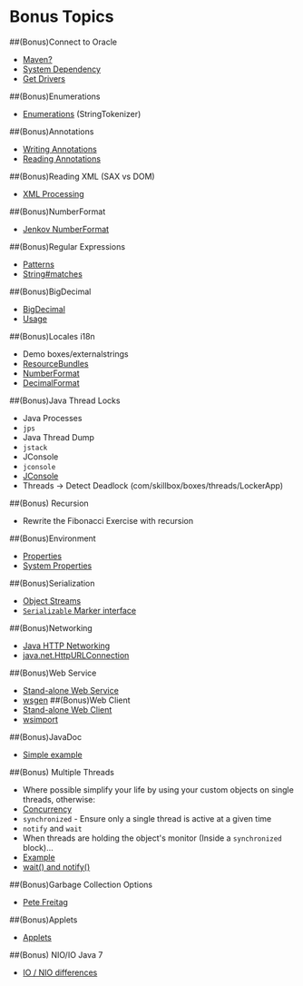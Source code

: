 # Bonus Topics
##(Bonus)Connect to Oracle
* [Maven?](http://stackoverflow.com/questions/1074869/find-oracle-jdbc-driver-in-maven-repository#1074971)
* [System Dependency](http://stackoverflow.com/questions/1074869/find-oracle-jdbc-driver-in-maven-repository#9779295)
* [Get Drivers](http://www.oracle.com/technetwork/database/features/jdbc/index-091264.html)

##(Bonus)Enumerations
* [Enumerations](http://docs.oracle.com/javase/6/docs/api/java/util/StringTokenizer.html) (StringTokenizer)

##(Bonus)Annotations
* [Writing Annotations](https://code.google.com/p/cliche/source/browse/src/asg/cliche/Command.java)
* [Reading Annotations](https://code.google.com/p/cliche/source/browse/src/asg/cliche/Shell.java#176)

##(Bonus)Reading XML (SAX vs DOM)
* [XML Processing](https://thenewcircle.com/static/bookshelf/java_fundamentals_tutorial/xml_processing.html)

##(Bonus)NumberFormat
* [Jenkov NumberFormat](http://tutorials.jenkov.com/java-internationalization/numberformat.html)

##(Bonus)Regular Expressions
* [Patterns](http://docs.oracle.com/javase/6/docs/api/java/util/regex/Pattern.html)
* [String#matches](http://docs.oracle.com/javase/6/docs/api/java/lang/String.html#matches%28java.lang.String%29)

##(Bonus)BigDecimal
* [BigDecimal](http://docs.oracle.com/javase/6/docs/api/java/math/BigDecimal.html)
* [Usage](http://www.javaworld.com/article/2075315/core-java/make-cents-with-bigdecimal.html)

##(Bonus)Locales i18n
* Demo boxes/externalstrings
* [ResourceBundles](http://tutorials.jenkov.com/java-internationalization/resourcebundle.html)
* [NumberFormat](http://tutorials.jenkov.com/java-internationalization/numberformat.html)
* [DecimalFormat](http://tutorials.jenkov.com/java-internationalization/decimalformat.html)

##(Bonus)Java Thread Locks
* Java Processes
 * ```jps```
* Java Thread Dump
 * ```jstack```
* JConsole
 * ```jconsole```
 * [JConsole](http://docs.oracle.com/javase/6/docs/technotes/guides/management/jconsole.html)
 * Threads -> Detect Deadlock (com/skillbox/boxes/threads/LockerApp)

##(Bonus) Recursion
* Rewrite the Fibonacci Exercise with recursion

##(Bonus)Environment
* [Properties](http://docs.oracle.com/javase/tutorial/essential/environment/properties.html)
* [System Properties](http://docs.oracle.com/javase/tutorial/essential/environment/sysprop.html)

##(Bonus)Serialization
* [Object Streams](http://docs.oracle.com/javase/tutorial/essential/io/objectstreams.html)
* [``Serializable`` Marker interface](http://docs.oracle.com/javase/6/docs/api/java/io/Serializable.html)

##(Bonus)Networking
* [Java HTTP Networking](http://docs.oracle.com/javase/tutorial/networking/)
 * [java.net.HttpURLConnection](http://docs.oracle.com/javase/6/docs/api/java/net/HttpURLConnection.html)

##(Bonus)Web Service
* [Stand-alone Web Service](http://www.ibm.com/developerworks/webservices/tutorials/ws-eclipse-javase1/ws-eclipse-javase1.html)
 * [wsgen](http://docs.oracle.com/javase/6/docs/technotes/tools/share/wsgen.html)
##(Bonus)Web Client
* [Stand-alone Web Client](http://www.ibm.com/developerworks/webservices/tutorials/ws-jse/index.html)
 * [wsimport](http://docs.oracle.com/javase/6/docs/technotes/tools/share/wsimport.html)

##(Bonus)JavaDoc
* [Simple example](https://github.com/stujo/java_boxes/tree/master/docsample)

##(Bonus) Multiple Threads
* Where possible simplify your life by using your custom objects on single threads, otherwise:
* [Concurrency](http://docs.oracle.com/javase/tutorial/essential/concurrency/)
* ``synchronized`` - Ensure only a single thread is active at a given time
* ``notify`` and ``wait``
* When threads are holding the object's monitor (Inside a ``synchronized`` block)...
* [Example](http://www.journaldev.com/1037/java-thread-wait-notify-and-notifyall-example)
* [wait() and notify()](http://stackoverflow.com/questions/2536692/a-simple-scenario-using-wait-and-notify-in-java#2537117)

##(Bonus)Garbage Collection Options
* [Pete Freitag](http://www.petefreitag.com/articles/gctuning/)

##(Bonus)Applets
* [Applets](http://docs.oracle.com/javase/tutorial/deployment/applet/index.html)

##(Bonus) NIO/IO Java 7
* [IO / NIO differences](http://docs.oracle.com/javase/tutorial/essential/io/legacy.html)
